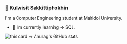 ### 👋 Kulwisit Sakkittiphokhin
I'm a Computer Engineering student at Mahidol University.
- 🌱 I’m currently learning -> SQL.

![this card => Anurag's GitHub stats](https://github-readme-stats.vercel.app/api?username=Petchdy&show_icons=true&theme=dracula)


<!--
ref of stats card => https://github.com/anuraghazra/github-readme-stats

**Petchdy/Petchdy** is a ✨ _special_ ✨ repository because its `README.md` (this file) appears on your GitHub profile.

Here are some ideas to get you started:

- 🔭 I’m currently working on ...
- 🌱 I’m currently learning ...
- 👯 I’m looking to collaborate on ...
- 🤔 I’m looking for help with ...
- 💬 Ask me about ...
- 📫 How to reach me: ...
- 😄 Pronouns: ...
- ⚡ Fun fact: ...
-->
